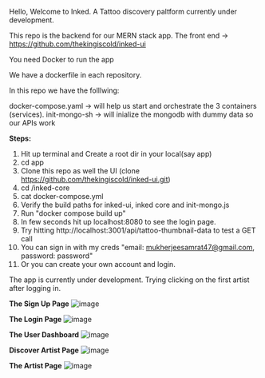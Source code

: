 Hello, Welcome to Inked. A Tattoo discovery paltform currently under development. 

This repo is the backend for our MERN stack app. 
The front end -> https://github.com/thekingiscold/inked-ui

You need Docker to run the app

We have a dockerfile in each repository. 

In this repo we have the folllwing: 

docker-compose.yaml -> will help us start and orchestrate the 3 containers (services). 
init-mongo-sh -> will inialize the mongodb with dummy data so our APIs work

__Steps:__

1. Hit up terminal and Create a root dir in your local(say app)
2. cd app
3. Clone this repo as well the UI (clone https://github.com/thekingiscold/inked-ui.git)
4. cd /inked-core
5. cat docker-compose.yml
6. Verify the build paths for inked-ui, inked core and init-mongo.js
7. Run "docker compose build up"
8. In few seconds hit up localhost:8080 to see the login page.
9. Try hitting http://localhost:3001/api/tattoo-thumbnail-data to test a GET call
10. You can sign in with my creds "email: mukherjeesamrat47@gmail.com, password: password"
11. Or you can create your own account and login.

The app is currently under development. Trying clicking on the first artist after logging in.

__The Sign Up Page__
![image](https://github.com/thekingiscold/inked-core/assets/81083729/26631b1d-8dee-4469-af56-cc5a5992fa27)

__The Login Page__
![image](https://github.com/thekingiscold/inked-core/assets/81083729/0c56c0a7-7aa8-4d67-99fa-1abbe9f5c482)

__The User Dashboard__
![image](https://github.com/thekingiscold/inked-core/assets/81083729/c6377631-1241-4627-8ecb-6c5ed85b4437)

__Discover Artist Page__
![image](https://github.com/thekingiscold/inked-core/assets/81083729/34a9d282-1b89-4db9-b2e7-887a992bcb25)

__The Artist Page__
![image](https://github.com/thekingiscold/inked-core/assets/81083729/e12b6da9-33e5-489c-a68a-fbc878093d67)
